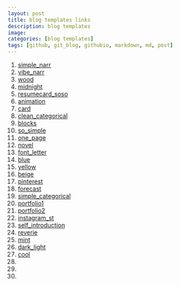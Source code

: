 ```yaml
---
layout: post
title: blog templates links
description: blog templates
image:
categories: [blog templates]
tags: [github, git_blog, githubio, markdown, md, post]
---
```



1. [simple_narr](https://github.com/brijeshb42/bitwiser)
2. [vibe_narr](https://github.com/nandomoreirame/zetsu)
3. [wood](https://github.com/alixedi/typewriter)
4. [midnight](https://github.com/mattgraham/midnight)
5. [resumecard_soso](https://github.com/ddbullfrog/resumecard)
6. [animation](https://github.com/bawn92/sleek_blog)
7. [card](https://github.com/arnp/herring-cove)
8. [clean_categorical](https://github.com/aigarsdz/brume)
9. [blocks](https://github.com/anandubajith/block-log)
10. [so_simple](https://github.com/itsrifat/rifyll)
11. [one_page](https://github.com/mushishi78/one-page-wonder-jekyll)
12. [novel](https://github.com/rowanoulton/galileo-theme)
13. [font_letter](https://github.com/wild-flame/jekyll-simple)
14. [blue](https://github.com/pietromenna/jekyll-architect-theme)
15. [yellow](https://github.com/forestryio/ubuild-jekyll)
16. [beige](https://github.com/excentris/compass)
17. [pinterest](https://github.com/wowthemesnet/template-pintereso-bootstrap-jekyll)
18. [forecast](https://github.com/CloudCannon/hydra-jekyll-template)
19. [simple_categorical](https://github.com/niklasbuschmann/contrast)
20. [portfolio1](https://github.com/zerostaticthemes/jekyll-serif-theme)
21. [portfolio2](https://github.com/thedevslot/WhatATheme)
22. [instagram_st](https://github.com/midzer/urban-theme)
23. [self_introduction](https://github.com/ellekasai/shiori)
24. [reverie](https://github.com/amitmerchant1990/reverie)
25. [mint](https://github.com/jeffreytse/jekyll-theme-yat)
26. [dark_light](https://github.com/cotes2020/jekyll-theme-chirpy)
27. [cool](https://github.com/mmistakes/minimal-mistakes)
28. []()
29. []()
30. []()
